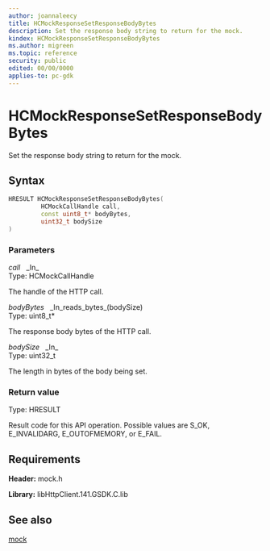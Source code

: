 ```yaml
---
author: joannaleecy
title: HCMockResponseSetResponseBodyBytes
description: Set the response body string to return for the mock.
kindex: HCMockResponseSetResponseBodyBytes
ms.author: migreen
ms.topic: reference
security: public
edited: 00/00/0000
applies-to: pc-gdk
---
```


# HCMockResponseSetResponseBodyBytes  

Set the response body string to return for the mock.  

## Syntax  
  
```cpp
HRESULT HCMockResponseSetResponseBodyBytes(  
         HCMockCallHandle call,  
         const uint8_t* bodyBytes,  
         uint32_t bodySize  
)  
```  
  
### Parameters  
  
*call* &nbsp;&nbsp;\_In\_  
Type: HCMockCallHandle  
  
The handle of the HTTP call.  
  
*bodyBytes* &nbsp;&nbsp;\_In\_reads\_bytes\_(bodySize)  
Type: uint8_t*  
  
The response body bytes of the HTTP call.  
  
*bodySize* &nbsp;&nbsp;\_In\_  
Type: uint32_t  
  
The length in bytes of the body being set.  
  
  
### Return value  
Type: HRESULT
  
Result code for this API operation. Possible values are S_OK, E_INVALIDARG, E_OUTOFMEMORY, or E_FAIL.
  
## Requirements  
  
**Header:** mock.h
  
**Library:** libHttpClient.141.GSDK.C.lib
  
## See also  
[mock](../mock_members.md)  
  
  